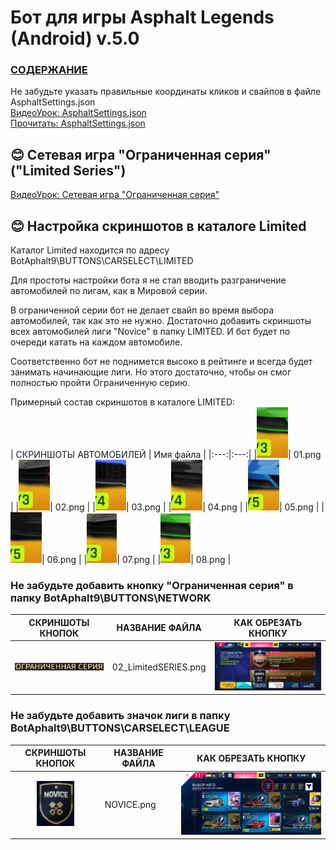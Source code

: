 # __Бот для игры Asphalt Legends (Android) v.5.0__

### [СОДЕРЖАНИЕ](https://github.com/AUTOPILOTyoutube/bot-asphalt-legends-android/blob/main/README.md)  


Не забудьте указать правильные координаты кликов и свайпов в файле AsphaltSettings.json  
[ВидеоУрок: AsphaltSettings.json](https://youtu.be/ooLLJdu3mHs)  
[Прочитать: AsphaltSettings.json ](https://github.com/AUTOPILOTyoutube/bot-asphalt-legends-android/blob/main/files/rus/09_AsphaltSettings_json.md)  

## 😊 Сетевая игра "Ограниченная серия" ("Limited Series")

[ВидеоУрок: Сетевая игра "Ограниченная серия"](https://youtu.be/-YGOttNKXmg)

## 😊 Настройка скриншотов в каталоге Limited

Каталог Limited находится по адресу BotAphalt9\BUTTONS\CARSELECT\LIMITED

Для простоты настройки бота я не стал вводить разграничение автомобилей по лигам, как в Мировой серии.

В ограниченной серии бот не делает свайп во время выбора автомобилей, так как это не нужно. Достаточно добавить скриншоты всех автомобилей лиги "Novice" в папку LIMITED. И бот будет по очереди катать на каждом автомобиле. 

Соответственно бот не поднимется высоко в рейтинге и всегда будет занимать начинающие лиги. Но этого достаточно, чтобы он смог полностью пройти Ограниченную серию.

Примерный состав скриншотов в каталоге LIMITED:  
| СКРИНШОТЫ АВТОМОБИЛЕЙ | Имя файла |
|:---:|:---:|
|![Иллюстрация к проекту](https://github.com/autopilotyoutube/bot-asphalt-legends-android/raw/main/files/rus/BotAphalt9/BUTTONS/CARSELECT/LIMITED/01.png)| 01.png |
|![Иллюстрация к проекту](https://github.com/autopilotyoutube/bot-asphalt-legends-android/raw/main/files/rus/BotAphalt9/BUTTONS/CARSELECT/LIMITED/02.png)| 02.png |
|![Иллюстрация к проекту](https://github.com/autopilotyoutube/bot-asphalt-legends-android/raw/main/files/rus/BotAphalt9/BUTTONS/CARSELECT/LIMITED/03.png)| 03.png |
|![Иллюстрация к проекту](https://github.com/autopilotyoutube/bot-asphalt-legends-android/raw/main/files/rus/BotAphalt9/BUTTONS/CARSELECT/LIMITED/04.png)| 04.png |
|![Иллюстрация к проекту](https://github.com/autopilotyoutube/bot-asphalt-legends-android/raw/main/files/rus/BotAphalt9/BUTTONS/CARSELECT/LIMITED/05.png)| 05.png |
|![Иллюстрация к проекту](https://github.com/autopilotyoutube/bot-asphalt-legends-android/raw/main/files/rus/BotAphalt9/BUTTONS/CARSELECT/LIMITED/06.png)| 06.png |
|![Иллюстрация к проекту](https://github.com/autopilotyoutube/bot-asphalt-legends-android/raw/main/files/rus/BotAphalt9/BUTTONS/CARSELECT/LIMITED/07.png)| 07.png |
|![Иллюстрация к проекту](https://github.com/autopilotyoutube/bot-asphalt-legends-android/raw/main/files/rus/BotAphalt9/BUTTONS/CARSELECT/LIMITED/08.png)| 08.png |


### Не забудьте добавить кнопку "Ограниченная серия" в папку BotAphalt9\BUTTONS\NETWORK

| СКРИНШОТЫ КНОПОК | НАЗВАНИЕ ФАЙЛА | КАК ОБРЕЗАТЬ КНОПКУ |
|:---:|---|:---:|
|![Иллюстрация к проекту](https://github.com/autopilotyoutube/bot-asphalt-legends-android/raw/main/files/rus/BotAphalt9/BUTTONS/NETWORK/02_LimitedSERIES.png)| 02_LimitedSERIES.png | ![Как обрезать](https://github.com/autopilotyoutube/bot-asphalt-legends-android/raw/main/files/pictures/08_world_series/02_WorldSERIES.png) |  

### Не забудьте добавить значок лиги в папку BotAphalt9\BUTTONS\CARSELECT\LEAGUE

| СКРИНШОТЫ КНОПОК | НАЗВАНИЕ ФАЙЛА | КАК ОБРЕЗАТЬ КНОПКУ |
|:---:|---|:---:|
|![Иллюстрация к проекту](https://github.com/autopilotyoutube/bot-asphalt-legends-android/raw/main/files/rus/BotAphalt9/BUTTONS/CARSELECT/LEAGUE/NOVICE.png)| NOVICE.png | ![Как обрезать](https://github.com/autopilotyoutube/bot-asphalt-legends-android/raw/main/files/pictures/08_world_series/league_novice.png) |